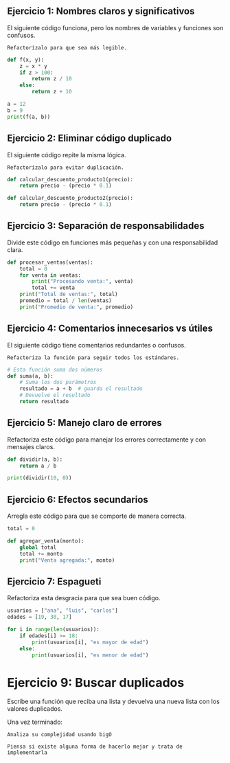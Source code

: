 ## Ejercicio 1: Nombres claros y significativos

El siguiente código funciona, pero los nombres de variables y funciones son confusos.

    Refactorízalo para que sea más legible.

```python
def f(x, y):
    z = x * y
    if z > 100:
        return z / 10
    else:
        return z + 10

a = 12
b = 9
print(f(a, b))
```

## Ejercicio 2: Eliminar código duplicado

El siguiente código repite la misma lógica. 

    Refactorízalo para evitar duplicación.

```python
def calcular_descuento_producto1(precio):
    return precio - (precio * 0.1)

def calcular_descuento_producto2(precio):
    return precio - (precio * 0.1)
```

## Ejercicio 3: Separación de responsabilidades

Divide este código en funciones más pequeñas y con una responsabilidad clara.

```python
def procesar_ventas(ventas):
    total = 0
    for venta in ventas:
        print("Procesando venta:", venta)
        total += venta
    print("Total de ventas:", total)
    promedio = total / len(ventas)
    print("Promedio de venta:", promedio)
```

## Ejercicio 4: Comentarios innecesarios vs útiles

El siguiente código tiene comentarios redundantes o confusos.

    Refactoriza la función para seguir todos los estándares.

```python
# Esta función suma dos números
def suma(a, b):
    # Suma los dos parámetros
    resultado = a + b  # guarda el resultado
    # Devuelve el resultado
    return resultado
```

## Ejercicio 5: Manejo claro de errores

Refactoriza este código para manejar los errores correctamente y con mensajes claros.

```python
def dividir(a, b):
    return a / b

print(dividir(10, 0))
```

## Ejercicio 6: Efectos secundarios

Arregla este código para que se comporte de manera correcta.

```python
total = 0

def agregar_venta(monto):
    global total
    total += monto
    print("Venta agregada:", monto)
```

## Ejercicio 7: Espagueti

Refactoriza esta desgracia para que sea buen código.

```python
usuarios = ["ana", "luis", "carlos"]
edades = [19, 30, 17]

for i in range(len(usuarios)):
    if edades[i] >= 18:
        print(usuarios[i], "es mayor de edad")
    else:
        print(usuarios[i], "es menor de edad")
```

# Ejercicio 9: Buscar duplicados

Escribe una función que reciba una lista y devuelva una nueva lista con los valores duplicados.

Una vez terminado:

    Analiza su complejidad usando bigO

    Piensa si existe alguna forma de hacerlo mejor y trata de implementarla